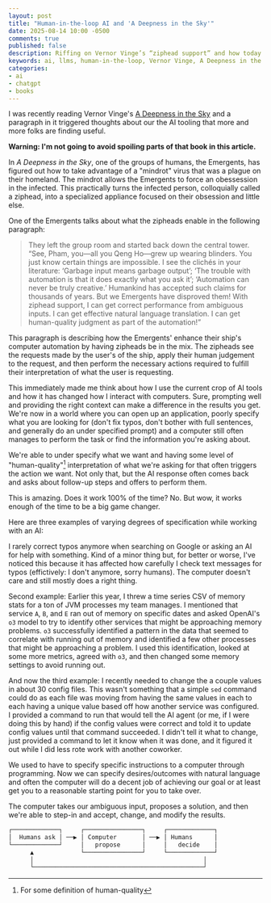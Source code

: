 ```yaml
---
layout: post
title: "Human-in-the-loop AI and 'A Deepness in the Sky'"
date: 2025-08-14 10:00 -0500
comments: true
published: false
description: Riffing on Vernor Vinge’s “ziphead support” and how today’s AI boom echoes the book’s human-in-the-loop automation—minus the dystopia.
keywords: ai, llms, human-in-the-loop, Vernor Vinge, A Deepness in the Sky
categories:
- ai
- chatgpt
- books
---
```


I was recently reading Vernor Vinge's [A Deepness in the Sky](https://en.wikipedia.org/wiki/A_Deepness_in_the_Sky) and a paragraph in it triggered thoughts about our the AI tooling that more and more folks are finding useful.

**Warning: I'm not going to avoid spoiling parts of that book in this article.**

In _A Deepness in the Sky_, one of the groups of humans, the Emergents, has figured out how to take advantage of a "mindrot" virus that was a plague on their homeland.
The mindrot allows the Emergents to force an obessession in the infected.
This practically turns the infected person, colloquially called a ziphead, into a specialized appliance focused on their obsession and little else.

One of the Emergents talks about what the zipheads enable in the following paragraph:

> They left the group room and started back down the central tower. “See, Pham, you—all you Qeng Ho—grew up wearing blinders. You just know certain things are impossible. I see the clichés in your literature: ‘Garbage input means garbage output’; ‘The trouble with automation is that it does exactly what you ask it’; ‘Automation can never be truly creative.’ Humankind has accepted such claims for thousands of years. But we Emergents have disproved them! With ziphead support, I can get correct performance from ambiguous inputs. I can get effective natural language translation. I can get human-quality judgment as part of the automation!”

This paragraph is describing how the Emergents' enhance their ship's computer automation by having zipheads be in the mix.
The zipheads see the requests made by the user's of the ship, apply their human judgement to the request, and then perform the necessary actions required to fulfill their interpretation of what the user is requesting.

This immediately made me think about how I use the current crop of AI tools and how it has changed how I interact with computers.
Sure, prompting well and providing the right context can make a difference in the results you get.
We're now in a world where you can open up an application, poorly specify what you are looking for (don't fix typos, don't bother with full sentences, and generally do an under specified prompt) and a computer still often manages to perform the task or find the information you're asking about.

We're able to under specify what we want and having some level of "human-quality"[^1] interpretation of what we're asking for that often triggers the action we want.
Not only that, but the AI response often comes back and asks about follow-up steps and offers to perform them.

[^1]: For some definition of human-quality 

This is amazing.
Does it work 100% of the time?
No.
But wow, it works enough of the time to be a big game changer.

Here are three examples of varying degrees of specification while working with an AI:

I rarely correct typos anymore when searching on Google or asking an AI for help with something.
Kind of a minor thing but, for better or worse, I've noticed this because it has affected how carefully I check text messages for typos (effictively: I don't anymore, sorry humans).
The computer doesn't care and still mostly does a right thing.

Second example: Earlier this year, I threw a time series CSV of memory stats for a ton of JVM processes my team manages.
I mentioned that service `A`, `B`, and `E` ran out of memory on specific dates and asked OpenAI's `o3` model to try to identify other services that might be approaching memory problems.
`o3` successfully identified a pattern in the data that seemed to correlate with running out of memory and identified a few other processes that might be approaching a problem.
I used this identification, looked at some more metrics, agreed with `o3`, and then changed some memory settings to avoid running out.

And now the third example: I recently needed to change the a couple values in about 30 config files.
This wasn't something that a simple `sed` command could do as each file was moving from having the same values in each to each having a unique value based off how another service was configured.
I provided a command to run that would tell the AI agent (or me, if I were doing this by hand) if the config values were correct and told it to update config values until that command succeeded.
I didn't tell it what to change, just provided a command to let it know when it was done, and it figured it out while I did less rote work with another coworker.

We used to have to specify specific instructions to a computer through programming.
Now we can specify desires/outcomes with natural language and often the computer will do a decent job of achieving our goal or at least get you to a reasonable starting point for you to take over.

The computer takes our ambiguous input, proposes a solution, and then we're able to step-in and accept, change, and modify the results.

```bash
┌─────────────┐     ┌────────────────┐     ┌─────────────┐
│  Humans ask │ ──▶ │ Computer       │ ──▶ │ Humans      │
└─────────────┘     │   propose      │     │   decide    │
      ▲             └────────────────┘     └─────────────┘
      │                                               │
      └───────────────────────────────────────────────┘
```
